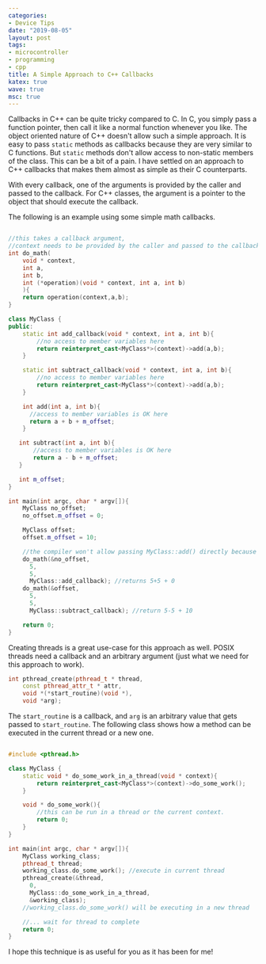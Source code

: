 ```yaml
---
categories:
- Device Tips
date: "2019-08-05"
layout: post
tags:
- microcontroller
- programming
- cpp
title: A Simple Approach to C++ Callbacks
katex: true
wave: true
msc: true
---
```


Callbacks in C++ can be quite tricky compared to C. In C, you simply pass a function pointer, then call it like a normal function whenever you like. The object oriented nature of C++ doesn't allow such a simple approach. It is easy to pass `static` methods as callbacks because they are very similar to C functions. But `static` methods don't allow access to non-static members of the class. This can be a bit of a pain. I have settled on an approach to C++ callbacks that makes them almost as simple as their C counterparts.

With every callback, one of the arguments is provided by the caller and passed to the callback. For C++ classes, the argument is a pointer to the object that should execute the callback.

The following is an example using some simple math callbacks. 

```cpp

//this takes a callback argument, 
//context needs to be provided by the caller and passed to the callback
int do_math(
    void * context, 
    int a, 
    int b, 
    int (*operation)(void * context, int a, int b)
    ){
    return operation(context,a,b);
}

class MyClass {
public:
    static int add_callback(void * context, int a, int b){
        //no access to member variables here
        return reinterpret_cast<MyClass*>(context)->add(a,b);
    }

    static int subtract_callback(void * context, int a, int b){
        //no access to member variables here
        return reinterpret_cast<MyClass*>(context)->add(a,b);
    }

    int add(int a, int b){
      //access to member variables is OK here
      return a + b + m_offset;
    }

   int subtract(int a, int b){
       //access to member variables is OK here
       return a - b + m_offset;
   }

   int m_offset;
}

int main(int argc, char * argv[]){
    MyClass no_offset;
    no_offset.m_offset = 0;

    MyClass offset;
    offset.m_offset = 10;

    //the compiler won't allow passing MyClass::add() directly because it is non-static
    do_math(&no_offset, 
      5, 
      5, 
      MyClass::add_callback); //returns 5+5 + 0
    do_math(&offset, 
      5, 
      5, 
      MyClass::subtract_callback); //return 5-5 + 10

    return 0;
}
```

Creating threads is a great use-case for this approach as well. POSIX threads need a callback and an arbitrary argument (just what we need for this approach to work).

```cpp
int pthread_create(pthread_t * thread,
    const pthread_attr_t * attr,
    void *(*start_routine)(void *),
    void *arg);
```

The `start_routine` is a callback, and `arg` is an arbitrary value that gets passed to `start_routine`. The following class shows how a method can be executed in the current thread or a new one.

```cpp

#include <pthread.h>

class MyClass {
    static void * do_some_work_in_a_thread(void * context){
        return reinterpret_cast<MyClass*>(context)->do_some_work();
    }

    void * do_some_work(){
        //this can be run in a thread or the current context.
        return 0;
    }
}

int main(int argc, char * argv[]){
    MyClass working_class;
    pthread_t thread;
    working_class.do_some_work(); //execute in current thread
    pthread_create(&thread, 
      0, 
      MyClass::do_some_work_in_a_thread, 
      &working_class);
    //working_class.do_some_work() will be executing in a new thread

    //... wait for thread to complete
    return 0;
}

```

I hope this technique is as useful for you as it has been for me!

